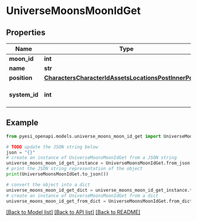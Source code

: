 # UniverseMoonsMoonIdGet


## Properties

Name | Type | Description | Notes
------------ | ------------- | ------------- | -------------
**moon_id** | **int** |  | 
**name** | **str** |  | 
**position** | [**CharactersCharacterIdAssetsLocationsPostInnerPosition**](CharactersCharacterIdAssetsLocationsPostInnerPosition.md) |  | 
**system_id** | **int** | The solar system this moon is in | 

## Example

```python
from pyesi_openapi.models.universe_moons_moon_id_get import UniverseMoonsMoonIdGet

# TODO update the JSON string below
json = "{}"
# create an instance of UniverseMoonsMoonIdGet from a JSON string
universe_moons_moon_id_get_instance = UniverseMoonsMoonIdGet.from_json(json)
# print the JSON string representation of the object
print(UniverseMoonsMoonIdGet.to_json())

# convert the object into a dict
universe_moons_moon_id_get_dict = universe_moons_moon_id_get_instance.to_dict()
# create an instance of UniverseMoonsMoonIdGet from a dict
universe_moons_moon_id_get_from_dict = UniverseMoonsMoonIdGet.from_dict(universe_moons_moon_id_get_dict)
```
[[Back to Model list]](../README.md#documentation-for-models) [[Back to API list]](../README.md#documentation-for-api-endpoints) [[Back to README]](../README.md)


